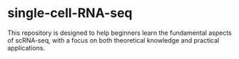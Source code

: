 # single-cell-RNA-seq
This repository is designed to help beginners learn the fundamental aspects of scRNA-seq, with a focus on both theoretical knowledge and practical applications.
